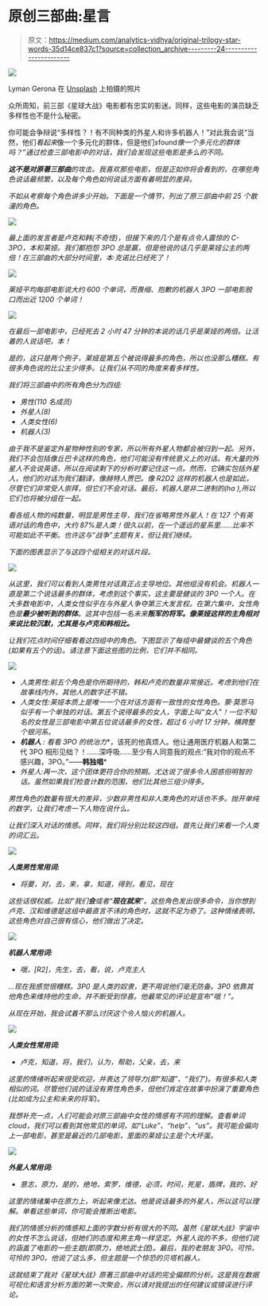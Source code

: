 # 原创三部曲:星言

> 原文：<https://medium.com/analytics-vidhya/original-trilogy-star-words-35d14ce837c1?source=collection_archive---------24----------------------->

![](img/1237052e0dcd02c8f3fd675b64ab4409.png)

Lyman Gerona 在 [Unsplash](https://unsplash.com?utm_source=medium&utm_medium=referral) 上拍摄的照片

众所周知，前三部《星球大战》电影都有忠实的影迷。同样，这些电影的演员缺乏多样性也不是什么秘密。

你可能会争辩说“多样性？！有不同种类的外星人和许多机器人！”对此我会说“当然，他们*看起来*像一个多元化的群体，但是他们*s*found*像一个多元化的群体吗？”通过检查三部电影中的对话，我们会发现这些电影是多么的不同。*

***这不是对原著三部曲**的攻击。我喜欢那些电影，但是正如你将会看到的，在哪些角色说话最频繁，以及每个角色如何说话方面有着明显的差异。*

*不如从考察每个角色讲多少开始。下面是一个情节，列出了原三部曲中前 25 个散漫的角色。*

*![](img/3e0e69cfd1a04716e498d7d3885af041.png)*

*最上面的发言者是卢克和韩(不奇怪)，但接下来的几个是有点令人震惊的 C-3PO，本和莱娅。我们都抱怨 3PO 总是赢，但是他说的话几乎是莱娅公主的两倍！在三部曲的大部分时间里，本·克诺比已经死了！*

*![](img/0a774ac34e5c027d7e1b00327a65e5cd.png)*

*莱娅平均每部电影说大约 600 个单词，而畏缩、抱歉的机器人 3PO 一部电影脱口而出近 1200 个单词！*

*![](img/4cedd3aa9b0995e6b9eb68d7c887867e.png)*

*在最后一部电影中，已经死去 2 小时 47 分钟的本说的话几乎是莱娅的两倍。让活着的人说话吧，本！*

*是的，这只是两个例子，莱娅是第五个被说得最多的角色，所以也没那么糟糕。有很多角色说的比公主少得多。让我们从不同的角度来看多样性。*

*我们将三部曲中的所有角色分为四组:*

*   *男性(110 名成员)*
*   *外星人(8)*
*   *人类女性(6)*
*   *机器人(3)*

*由于我不是鉴定外星物种性别的专家，所以所有外星人物都会被归到一起。另外，我们不会包括像丘巴卡这样的角色，他们可能没有传统意义上的对话。有大量的外星人不会说英语，所以在阅读剩下的分析时要记住这一点。然而，它确实包括外星人，他们的对话为我们翻译，像赫特人贾巴。像 R2D2 这样的机器人也是如此，尽管它们非常受人崇拜，但它们不会对话。最后，机器人是非二进制的(ha ),所以它们也将被分组在一起。*

*看各组人物的纯数量，明显是男性主导，我们在省略男性外星人！在 127 个有英语对话的角色中，大约 87%是人类！很久以前，在一个遥远的星系里……比率不可能如此不平衡。也许这与“战争”主题有关，但让我们继续。*

*下面的图表显示了与这四个组相关的对话片段。*

*![](img/dbde346cea30183fecf4ccd4c767276e.png)*

*从这里，我们可以看到人类男性对话真正占主导地位。其他组没有机会。机器人一直是第二个说话最多的群体，考虑到这个事实，这主要是健谈的 3P0 一个人。在大多数电影中，人类女性似乎在与外星人争夺第三大发言权。在第六集中，女性角色是**最少被听到的群体**。这其中包括一名未来**叛军的将军。像莱娅这样的主角相对来说比较沉默，尤其是与卢克和韩相比。***

*让我们花点时间仔细看看这四组中的角色。下图显示了每组中最健谈的五个角色(如果有五个的话)。请注意下面这些图的比例，它们并不相同。*

*![](img/e7af24c85c945b9a85793dc16534f0f9.png)*

*   *人类男性:前五个角色是你所期待的，韩和卢克的数量非常接近。考虑到他们在故事线内外，其他人的数字还不错。*
*   *人类女性:莱娅本质上是唯一一个在对话方面有一致性的女性角色。蒙·莫思马似乎有一个单独的对话。第五个说得最多的女人，字面上叫“女人”！一位不知名的女性是三部电影中第五位说话最多的女性，超过 6 小时 17 分钟，横跨整个银河系。*
*   ***机器人** : 看看 3PO 的**统治力**，该死的他真烦人。他让通用医疗机器人和第二代 3PO 相形见绌？！……深呼吸……至少有人同意我的观点:“我对你的观点不感兴趣，3PO。”——**韩独唱***
*   *外星人:再一次，这个团体更符合你的预期。尤达说了很多令人困惑但明智的话。虽然如果我们检查计数的范围，他们比其他三组少得多。*

*男性角色的数量有很大的差异，少数非男性和非人类角色的对话也不多。抛开单纯的数字，让我们考虑一下人物在说什么。*

*让我们深入对话的情感。同样，我们将分别比较这四组。首先让我们来看一个人类的词汇云。*

*![](img/e0af135d699b77b5f30a5f051e318cd0.png)*

***人类男性常用词:***

*   *将要，对，去，来，拿，知道，得到，看见，现在*

*这些话很权威。比如“我们**会**或者“**现在就来**”。这些角色发出很多命令，当你想到卢克、汉和维德是这组中最直言不讳的角色时，这就不足为奇了。这种情绪表明，这些角色对自己很有信心，他们做出了决定。*

*![](img/3834ebd5f8aee9d8c8e9e81f52ed8c82.png)*

***机器人常用词:***

*   *哦，[R2]，先生，去，看，说，卢克主人*

*…现在我感觉很糟糕。3P0 是人类的奴隶，更不用说他们毫无防备。3P0 依靠其他角色来维持他的生命，并不断受到惊喜。他最常见的评论是宣布“哦！”。*

*从现在开始，我会试着不那么讨厌这个令人恼火的机器人。*

*![](img/5a9384c086aa492af9e9ad2ee76a45d5.png)*

***人类女性常用词:***

*   *卢克，知道，将，我们，认为，帮助，父亲，去，来*

*这里的情绪听起来很受欢迎，并表达了领导力(即“知道”、“我们”)。有很多和人类相似的词。尽管他们说的话没有男性角色多，但他们肯定在故事中扮演了重要角色(比如成为公主和未来的将军)。*

*我想补充一点，人们可能会对原三部曲中女性的情感有不同的理解。查看单词 cloud，我们可以看到其他常见的单词，如“Luke”、“help”、“us”。我可能会偏向上一部电影，甚至是最近的几部电影，里面的莱娅公主是个大坏蛋。*

*![](img/74ed6795310fe797795433834933d6a9.png)*

***外星人常用词:***

*   *意志，原力，是的，绝地，索罗，维德，必须，时间，死星，盾牌，我的，好*

*这里的情绪集中在原力上，听起来像尤达。他是说话最多的外星人，所以这可以理解。单看这些单词，你可能会推断出电影。*

*我们的情感分析的情感和上面的字数分析有很大的不同。虽然《星球大战》宇宙中的女性不怎么说话，但她们的态度和男主角一样坚定。外星人说的不多，但他们说的涵盖了电影的一些主题(即原力，绝地武士团)。最后，我的老朋友 3P0。可怜，可怜的 3P0。他说了这么多，但主题是一个惊恐的贝塔机器人。*

*这就结束了我对《星球大战》原著三部曲中对话的完全偏颇的分析。这是我在数据可视化和语言分析方面的第一次聚会，所以请对我提出的任何建议或错误进行评论。*
